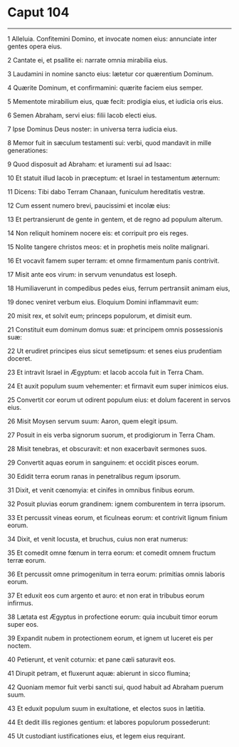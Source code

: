 # Caput 104

***

1 Alleluia. Confitemini Domino, et invocate nomen eius: annunciate inter gentes opera eius.

2 Cantate ei, et psallite ei: narrate omnia mirabilia eius.

3 Laudamini in nomine sancto eius: lætetur cor quærentium Dominum.

4 Quærite Dominum, et confirmamini: quærite faciem eius semper.

5 Mementote mirabilium eius, quæ fecit: prodigia eius, et iudicia oris eius.

6 Semen Abraham, servi eius: filii Iacob electi eius.

7 Ipse Dominus Deus noster: in universa terra iudicia eius.

8 Memor fuit in sæculum testamenti sui: verbi, quod mandavit in mille generationes:

9 Quod disposuit ad Abraham: et iuramenti sui ad Isaac:

10 Et statuit illud Iacob in præceptum: et Israel in testamentum æternum:

11 Dicens: Tibi dabo Terram Chanaan, funiculum hereditatis vestræ.

12 Cum essent numero brevi, paucissimi et incolæ eius:

13 Et pertransierunt de gente in gentem, et de regno ad populum alterum.

14 Non reliquit hominem nocere eis: et corripuit pro eis reges.

15 Nolite tangere christos meos: et in prophetis meis nolite malignari.

16 Et vocavit famem super terram: et omne firmamentum panis contrivit.

17 Misit ante eos virum: in servum venundatus est Ioseph.

18 Humiliaverunt in compedibus pedes eius, ferrum pertransiit animam eius,

19 donec veniret verbum eius. Eloquium Domini inflammavit eum:

20 misit rex, et solvit eum; princeps populorum, et dimisit eum.

21 Constituit eum dominum domus suæ: et principem omnis possessionis suæ:

22 Ut erudiret principes eius sicut semetipsum: et senes eius prudentiam doceret.

23 Et intravit Israel in Ægyptum: et Iacob accola fuit in Terra Cham.

24 Et auxit populum suum vehementer: et firmavit eum super inimicos eius.

25 Convertit cor eorum ut odirent populum eius: et dolum facerent in servos eius.

26 Misit Moysen servum suum: Aaron, quem elegit ipsum.

27 Posuit in eis verba signorum suorum, et prodigiorum in Terra Cham.

28 Misit tenebras, et obscuravit: et non exacerbavit sermones suos.

29 Convertit aquas eorum in sanguinem: et occidit pisces eorum.

30 Edidit terra eorum ranas in penetralibus regum ipsorum.

31 Dixit, et venit cœnomyia: et cinifes in omnibus finibus eorum.

32 Posuit pluvias eorum grandinem: ignem comburentem in terra ipsorum.

33 Et percussit vineas eorum, et ficulneas eorum: et contrivit lignum finium eorum.

34 Dixit, et venit locusta, et bruchus, cuius non erat numerus:

35 Et comedit omne fœnum in terra eorum: et comedit omnem fructum terræ eorum.

36 Et percussit omne primogenitum in terra eorum: primitias omnis laboris eorum.

37 Et eduxit eos cum argento et auro: et non erat in tribubus eorum infirmus.

38 Lætata est Ægyptus in profectione eorum: quia incubuit timor eorum super eos.

39 Expandit nubem in protectionem eorum, et ignem ut luceret eis per noctem.

40 Petierunt, et venit coturnix: et pane cæli saturavit eos.

41 Dirupit petram, et fluxerunt aquæ: abierunt in sicco flumina;

42 Quoniam memor fuit verbi sancti sui, quod habuit ad Abraham puerum suum.

43 Et eduxit populum suum in exultatione, et electos suos in lætitia.

44 Et dedit illis regiones gentium: et labores populorum possederunt:

45 Ut custodiant iustificationes eius, et legem eius requirant.


